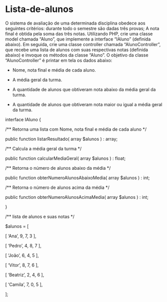 # Lista-de-alunos
O sistema de avaliação de uma determinada disciplina obedece aos seguintes critérios: durante todo o semestre são dadas três provas; A nota final é obtida pela soma das três notas. Utilizando PHP, crie uma classe model chamada “Aluno”, que implemente a interface “IAluno” (definida abaixo). Em seguida, crie uma classe controller chamada “AlunoController”, que recebe uma lista de alunos com suas respectivas notas (definida abaixo) e invoque os métodos da classe “Aluno”. O objetivo da classe “AlunoController” é printar em tela os dados abaixo:

- Nome, nota final e média de cada aluno.

- A média geral da turma.

- A quantidade de alunos que obtiveram nota abaixo da média geral da turma.

- A quantidade de alunos que obtiveram nota maior ou igual a média geral da turma.

interface IAluno {

/** Retorna uma lista com Nome, nota final e média de cada aluno */

public function listarResultado( array $alunos ) : array;

/** Calcula a média geral da turma */

public function calcularMediaGeral( array $alunos ) : float;

/** Retorna o número de alunos abaixo da média */

public function obterNumeroAlunosAbaixoMedia( array $alunos ) : int;

/** Retorna o número de alunos acima da média */

public function obterNumeroAlunosAcimaMedia( array $alunos ) : int;

}

/** lista de alunos e suas notas */

$alunos = [

[ ‘Ana’, 9, 7, 3 ],

[ ‘Pedro’, 4, 8, 7 ],

[ ‘João’, 6, 4, 5 ],

[ ‘Vitor’, 8, 7, 6 ],

[ ‘Beatriz’, 2, 4, 6 ],

[ ‘Camila’, 7, 0, 5 ],

];
